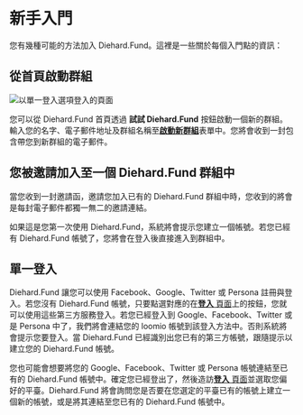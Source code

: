 # 新手入門

您有幾種可能的方法加入 Diehard.Fund。這裡是一些關於每個入門點的資訊：

## 從首頁啟動群組

<img class="screenshot" alt="以單一登入選項登入的頁面" src="log_in_page.png" />

您可以從 Diehard.Fund 首頁透過 **試試 Diehard.Fund** 按鈕啟動一個新的群組。輸入您的名字、電子郵件地址及群組名稱至[**啟動新群組**](https://www.loomio.org/start_group)表單中。您將會收到一封包含帶您到新群組的電子郵件。

## 您被邀請加入至一個 Diehard.Fund 群組中

當您收到一封邀請函，邀請您加入已有的 Diehard.Fund 群組中時，您收到的將會是每封電子郵件都獨一無二的邀請連結。

如果這是您第一次使用 Diehard.Fund，系統將會提示您建立一個帳號。若您已經有 Diehard.Fund 帳號了，您將會在登入後直接進入到群組中。

## 單一登入

Diehard.Fund 讓您可以使用 Facebook、Google、Twitter 或 Persona 註冊與登入。若您沒有 Diehard.Fund 帳號，只要點選對應的在[**登入** 頁面](http://loomio.org/sign_in)上的按鈕，您就可以使用這些第三方服務登入。若您已經登入到 Google、Facebook、Twitter 或是 Persona 中了，我們將會連結您的 loomio 帳號到該登入方法中。否則系統將會提示您要登入。當 Diehard.Fund 已經識別出您已有的第三方帳號，跟隨提示以建立您的 Diehard.Fund 帳號。

您也可能會想要將您的 Google、Facebook、Twitter 或 Persona 帳號連結至已有的 Diehard.Fund 帳號中。確定您已經登出了，然後造訪[**登入** 頁面](https://www.loomio.org/users/sign_in)並選取您偏好的平臺。Diehard.Fund 將會詢問您是否要在您選定的平臺已有的帳號上建立一個新的帳號，或是將其連結至您已有的 Diehard.Fund 帳號中。
